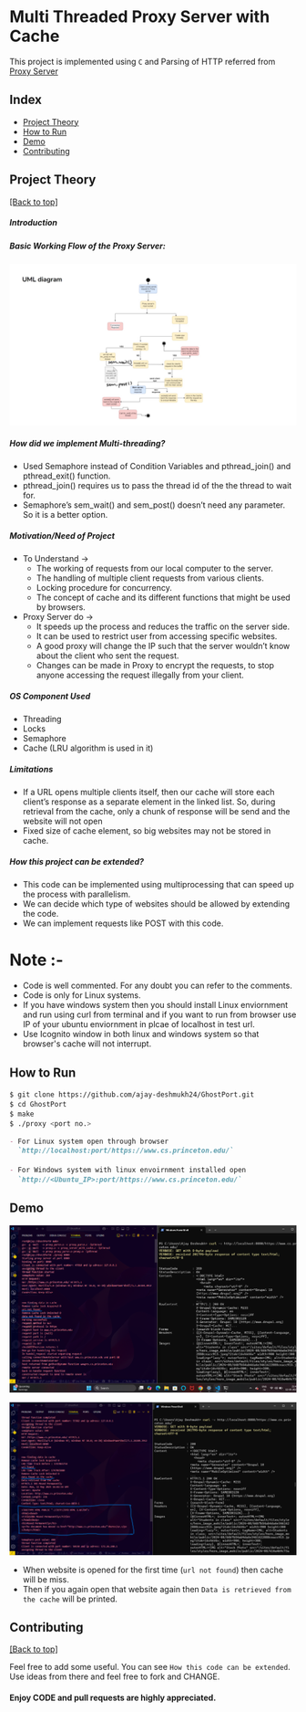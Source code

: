 <h1>Multi Threaded Proxy Server with Cache</h1>

This project is implemented using `C` and Parsing of HTTP referred from <a href = "https://github.com/vaibhavnaagar/proxy-server"> Proxy Server </a>

## Index

- [Project Theory](https://github.com/ajay-deshmukh24/GhostPort#project-theory)
- [How to Run](https://github.com/ajay-deshmukh24/GhostPort#How-to-Run)
- [Demo](https://github.com/ajay-deshmukh24/GhostPort#Demo)
- [Contributing](https://github.com/ajay-deshmukh24/GhostPort#contributing)

## Project Theory

[[Back to top]](https://github.com/ajay-deshmukh24/GhostPort#index)

##### Introduction

##### Basic Working Flow of the Proxy Server:

![](https://github.com/ajay-deshmukh24/GhostPort/blob/main/pics/UML.JPG)

##### How did we implement Multi-threading?

- Used Semaphore instead of Condition Variables and pthread_join() and pthread_exit() function.
- pthread_join() requires us to pass the thread id of the the thread to wait for.
- Semaphore’s sem_wait() and sem_post() doesn’t need any parameter. So it is a better option.

##### Motivation/Need of Project

- To Understand →
  - The working of requests from our local computer to the server.
  - The handling of multiple client requests from various clients.
  - Locking procedure for concurrency.
  - The concept of cache and its different functions that might be used by browsers.
- Proxy Server do →
  - It speeds up the process and reduces the traffic on the server side.
  - It can be used to restrict user from accessing specific websites.
  - A good proxy will change the IP such that the server wouldn’t know about the client who sent the request.
  - Changes can be made in Proxy to encrypt the requests, to stop anyone accessing the request illegally from your client.

##### OS Component Used ​

- Threading
- Locks
- Semaphore
- Cache (LRU algorithm is used in it)

##### Limitations ​

- If a URL opens multiple clients itself, then our cache will store each client’s response as a separate element in the linked list. So, during retrieval from the cache, only a chunk of response will be send and the website will not open
- Fixed size of cache element, so big websites may not be stored in cache.

##### How this project can be extended? ​

- This code can be implemented using multiprocessing that can speed up the process with parallelism.
- We can decide which type of websites should be allowed by extending the code.
- We can implement requests like POST with this code.

# Note :-

- Code is well commented. For any doubt you can refer to the comments.
- Code is only for Linux systems.
- If you have windows system then you should install Linux enviornment and run using curl from terminal and if you want to run from browser use IP of your ubuntu enviornment in plcae of localhost in test url.
- Use Icognito window in both linux and windows system so that browser's cache will not interrupt.

## How to Run

```bash
$ git clone https://github.com/ajay-deshmukh24/GhostPort.git
$ cd GhostPort
$ make
$ ./proxy <port no.>
```

```markdown
- For Linux system open through browser
  `http://localhost:port/https://www.cs.princeton.edu/`

- For Windows system with linux envoirnment installed open  
  `http://<Ubuntu_IP>:port/https://www.cs.princeton.edu/`
```

## Demo

![](https://github.com/ajay-deshmukh24/GhostPort/blob/main/pics/Screenshot%202025-05-12%20214359.png)

![](https://github.com/ajay-deshmukh24/GhostPort/blob/main/pics/Screenshot%202025-05-12%20214320.png)

- When website is opened for the first time (`url not found`) then cache will be miss.
- Then if you again open that website again then `Data is retrieved from the cache` will be printed.

## Contributing

[[Back to top]](https://github.com/Lovepreet-Singh-LPSK/MultiThreadedProxyServerClient#index)

Feel free to add some useful. You can see `How this code can be extended`. Use ideas from there and feel free to fork and CHANGE.

#### Enjoy CODE and pull requests are highly appreciated.
